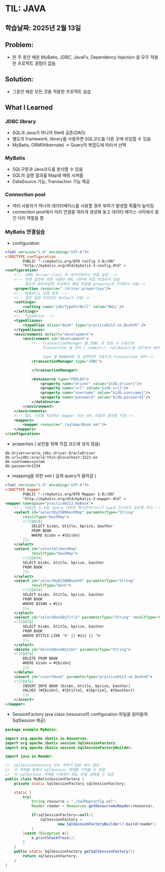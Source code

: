 # TIL: JAVA
## 학습날짜: 2025년 2월 13일

## Problem:
- 한 주 동안 배운 MyBatis, JDBC, JavaFx, Dependency Injection 을 모두 적용한 프로젝트 경험이 없음

## Solution:
- 그동안 배운 모든 것을 적용한 프로젝트 실습

## What I Learned

### JDBC library
- SQL과 Java가 하나의 file에 공존(DAO)
- 별도의 framework, library를 사용하면 SQL코드를 다른 곳에 위임할 수 있음
- MyBatis, ORM(Hibernate) -> Query의 복잡도에 따라서 선택

### MyBatis
- SQL구문과 Java코드를 분리할 수 있음
- SQL의 실행 결과를 Map에 매핑 시켜줌
- DataSource 기능, Transaction 기능 제공

### Connection pool
- 여러 사용자가 하나의 데이터베이스를 사용할 경우 부하가 발생할 확률이 높아짐
- connection pool에서 미리 연결을 여러개 생성해 놓고 데이터 베이스 사이에서 중간 다리 역할을 함

### MyBatis 연결실습
- configuration
```xml
<?xml version="1.0" encoding="UTF-8"?>
<!DOCTYPE configuration
        PUBLIC "-//mybatis.org/DTD Config 3.0//EN"
        "http://mybatis.org/dtd/mybatis-3-config.dtd" >
<configuration>
    <!-- JDBC Driver class 와 데이터베이스 연결 설정 -->
    <!-- 연결 설정에 대한 내용은 XML 내부에 직접 작성하지 않음
         별도의 외부파일에 작성해서 해당 파일을 property로 가져와서 사용-->
    <properties resource="./driver.properties"/>
    <!-- MyBatis 실행 설정 -->
    <!-- 많은 설정 대부분은 default 사용-->
    <settings>
        <setting name="jdbcTypeForNull" value="NULL"/>
    </settings>
    <!-- TypeAlias -->
    <typeAliases>
        <typeAlias alias="Book" type="practice0213.vo.BookVO" />
    </typeAliases>
    <environments default="development">
        <environment id="development">
            <!-- TransactionManager 를 JDBC 로 설정 시 수동으로
                 Transaction 을 관리 ( commit(), rollback()을 코드에서 제어

                 type 을 MANAGED 로 설정하면 자동으로 transaction 제어-->
            <transactionManager type="JDBC">

            </transactionManager>

            <dataSource type="POOLED">
                <property name="driver" value="${db.driver}"/>
                <property name="url" value="${db.url}"/>
                <property name="username" value="${db.username}"/>
                <property name="password" value="${db.password}"/>
            </dataSource>
        </environment>
    </environments>
    <!-- SQL 구문을 작성하는 mapper 라는 xml 파일의 경로를 지정-->
    <mappers>
        <mapper resource="./sqlmap/Book.xml"/>
    </mappers>
</configuration>
```
- properties ( 보안을 위해 직접 코드에 넣지 않음)
```
db.driver=oracle.jdbc.driver.OracleDriver
db.url=jdbc:oracle:thin:@localhost:1521:xe
db.username=system
db.password=1234
```
- mapping을 위한 xml ( 실제 query가 들어감 )
```xml
<?xml version="1.0" encoding="UTF-8"?> 
<!DOCTYPE mapper 
        PUBLIC "-//mybatis.org/DTD Mapper 3.0//EN" 
        "http://mybatis.org/dtd/mybatis-3-mapper.dtd" >
<mapper namespace="practice0213.MyBook">
    <!-- CDATA 는 SQL query 내부의 특수문자(<>)가 tag로 인식되지 않도록 처리 -->
    <select id="selectByISBNHashMap" parameterType="String"
        resultType="HashMap">
        <![CDATA[
            SELECT bisbn, btitle, bprice, bauthor
            FROM BOOK
            WHERE bisbn = #{bisbn}
        ]]>
    </select>
    <select id="selectAllHashMap"
            resultType="HashMap">
        <![CDATA[
        SELECT bisbn, btitle, bprice, bauthor
        FROM BOOK
        ]]>
    </select>
    <select id="selectByBISBNBookVO" parameterType="String"
            resultType="Book">
        <![CDATA[
        SELECT bisbn, btitle, bprice, bauthor
        FROM BOOK
        WHERE BISBN = #{s}
        ]]>
    </select>
    <select id="selectBookByTitle" parameterType="String" resultType="Book">
    <![CDATA[
        SELECT bisbn, btitle, bprice, bauthor
        FROM BOOK
        WHERE BTITLE LIKE '%' || #{s} || '%'
        ]]>
    </select>
    <delete id="deleteBookByIsbn" parameterType="String">
    <![CDATA[
        DELETE FROM BOOK
        WHERE bisbn = #{bisbn}
        ]]>
    </delete>
    <insert id="insertBook" parameterType="practice0213.vo.BookVO">
    <![CDATA[
        INSERT INTO BOOK (bisbn, btitle, bprice, bauthor)
        VALUES (#{bisbn}, #{btitle}, #{bprice}, #{bauthor})
        ]]>
    </insert>
</mapper>
```
- SessionFactory java class (resource의 configuration 파일을 읽어들여 SqlSession 제공)
```java
package example.MyBatis;

import org.apache.ibatis.io.Resources;
import org.apache.ibatis.session.SqlSessionFactory;
import org.apache.ibatis.session.SqlSessionFactoryBuilder;

import java.io.Reader;

//  sqlSessionFactory 라는 객체가 DAO 에서 필요
//  이 객체를 통해서 sqlSession 객체를 가져올 수 있음
//  이 sqlSession 객체를 이용해서 SQL 문을 실행할 수 있음
public class MyBatisSessionFactory {
    private static SqlSessionFactory sqlSessionFactory;

    static {
        try{
            String resource = "./SqlMapConfig.xml";
            Reader reader = Resources.getResourceAsReader(resource);

            if(sqlSessionFactory==null){
                sqlSessionFactory =
                        new SqlSessionFactoryBuilder().build(reader);
            }
        }catch (Exception e){
            e.printStackTrace();
        }
    }
    public static SqlSessionFactory getSqlSessionFactory(){
        return sqlSessionFactory;
    }
}
```
